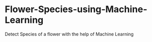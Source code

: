 # Flower-Species-using-Machine-Learning
Detect Species of a flower with the help of Machine Learning
